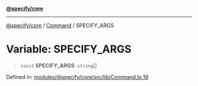 [**@specify/core**](../../README.md)

***

[@specify/core](../../modules.md) / [Command](../README.md) / SPECIFY\_ARGS

# Variable: SPECIFY\_ARGS

> `const` **SPECIFY\_ARGS**: `string`[]

Defined in: [modules/@specify/core/src/lib/Command.ts:19](https://github.com/specify-bdd/specify-core/blob/47b04e46253b9c5ba29e870a4c53fb0503a1b0ae/modules/@specify/core/src/lib/Command.ts#L19)
